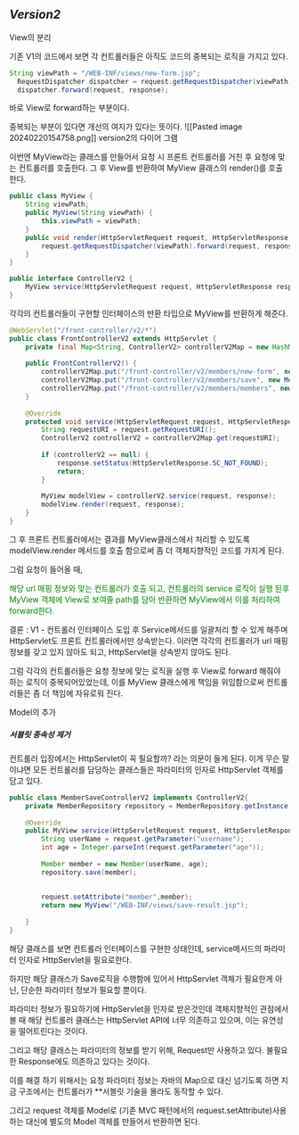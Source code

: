 
## ***Version2*** ##
View의 분리

기존 V1의 코드에서 보면 각 컨트롤러들은 아직도 코드의 중복되는 로직을 가지고 있다.
```java
String viewPath = "/WEB-INF/views/new-form.jsp";
  RequestDispatcher dispatcher = request.getRequestDispatcher(viewPath);
  dispatcher.forward(request, response);
```
바로 View로 forward하는 부분이다.

중복되는 부분이 있다면 개선의 여지가 있다는 뜻이다.
![[Pasted image 20240220154758.png]]
version2의 다이어 그램

이번엔 MyView라는 클래스를 만들어서 요청 시 프론트 컨트롤러를 거친 후 요청에 맞는 컨트롤러를 호출한다. 그 후 View를 반환하여 MyView 클래스의 render()를 호출한다.


```java
public class MyView {  
    String viewPath;  
    public MyView(String viewPath) {  
        this.viewPath = viewPath;  
    }  
    public void render(HttpServletRequest request, HttpServletResponse response) throws ServletException, IOException {  
        request.getRequestDispatcher(viewPath).forward(request, response);  
    }  
}
```

```java
public interface ControllerV2 {  
    MyView service(HttpServletRequest request, HttpServletResponse response) throws ServletException, IOException;  
}
```
각각의 컨트롤러들이 구현할 인터페이스의 반환 타입으로 MyView를 반환하게 해준다.

```java
@WebServlet("/front-controller/v2/*")  
public class FrontControllerV2 extends HttpServlet {  
    private final Map<String, ControllerV2> controllerV2Map = new HashMap<>();  
  
    public FrontControllerV2() {  
        controllerV2Map.put("/front-controller/v2/members/new-form", new MemberFormControllerV2());  
        controllerV2Map.put("/front-controller/v2/members/save", new MemberSaveControllerV2());  
        controllerV2Map.put("/front-controller/v2/members/members", new MemberListControllerV2());  
    }  
  
    @Override  
    protected void service(HttpServletRequest request, HttpServletResponse response) throws ServletException, IOException {  
        String requestURI = request.getRequestURI();  
        ControllerV2 controllerV2 = controllerV2Map.get(requestURI);  
  
        if (controllerV2 == null) {  
            response.setStatus(HttpServletResponse.SC_NOT_FOUND);  
            return;  
        }  
  
        MyView modelView = controllerV2.service(request, response);  
        modelView.render(request, response);  
    }  
}
```
그 후 프론트 컨트롤러에서는 결과를 MyView클래스에서 처리할 수 있도록 modelView.render 메서드를 호출 함으로써 좀 더 객체지향적인 코드를 가지게 된다.

그럼 요청이 들어올 때, <p style="color: green">해당 url 매핑 정보와 맞는 컨트롤러가 호출 되고, 컨트롤러의 service 로직이 실행 된후 MyView 객체에 View로 보여줄 path를 담아 반환하면 MyView에서 이를 처리하여 forward한다.</p>

결론 : V1 - 컨트롤러 인터페이스 도입 후 Service메서드를 일괄처리 할 수 있게 해주며 HttpServlet도 프론트 컨트롤러에서만 상속받는다. 이러면 각각의 컨트롤러가 url 매핑 정보를 갖고 있지 않아도 되고, HttpServlet을 상속받지 않아도 된다.

그럼 각각의 컨트롤러들은 요청 정보에 맞는 로직을 실행 후 View로 forward 해줘야 하는 로직이 중복되어있었는데, 이를 MyView 클래스에게 책임을 위임함으로써 컨트롤러들은 좀 더 책임에 자유로워 진다.

Model의 추가

##### 서블릿 종속성 제거 #####


컨트롤러 입장에서는 HttpServlet이 꼭 필요할까? 라는 의문이 들게 된다.  이게 무슨 말이냐면 모든 컨트롤러를 담당하는 클래스들은 파라미터의 인자로 HttpServlet 객체를 담고 있다.

```java
public class MemberSaveControllerV2 implements ControllerV2{  
    private MemberRepository repository = MemberRepository.getInstance();  
  
    @Override  
    public MyView service(HttpServletRequest request, HttpServletResponse response) throws ServletException, IOException {  
        String userName = request.getParameter("username");  
        int age = Integer.parseInt(request.getParameter("age"));  
  
        Member member = new Member(userName, age);  
        repository.save(member);  
  
  
        request.setAttribute("member",member);  
        return new MyView("/WEB-INF/views/save-result.jsp");  
  
    }  
}
```
해당 클래스를 보면 컨트롤러 인터페이스를 구현한 상태인데, service메서드의 파라미터 인자로 HttpServlet을 필요로한다.

하지만 해당 클래스가 Save로직을 수행함에 있어서 HttpServlet 객체가 필요한게 아닌, 단순한 파라미터 정보가 필요할 뿐이다.

파라미터 정보가 필요하기에 HttpServlet을 인자로 받은것인데 객체지향적인 관점에서 볼 때 해당 컨트롤러 클래스는 HttpServlet API에 너무 의존하고 있으며, 이는 유연성을 떨어트린다는 것이다.

그리고 해당 클래스는 파라미터의 정보를 받기 위해, Request만 사용하고 있다. 불필요한 Response에도 의존하고 있다는 것이다.

이를 해결 하기 위해서는 요청 파라미터 정보는 자바의 Map으로 대신 넘기도록 하면 지금 구조에서는 컨트롤러가 **서블릿 기술을 몰라도 동작할 수 있다.

그리고 request 객체를 Model로 (기존 MVC 패턴에서의 request.setAttribute)사용하는 대신에 별도의 Model 객체를 만들어서 반환하면 된다.


